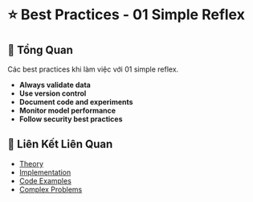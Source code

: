 # ⭐ Best Practices - 01 Simple Reflex

## 🎯 Tổng Quan

Các best practices khi làm việc với 01 simple reflex.

- **Always validate data**
- **Use version control**
- **Document code and experiments**
- **Monitor model performance**
- **Follow security best practices**

## 🔗 Liên Kết Liên Quan

- [Theory](./THEORY_01_simple_reflex.md)
- [Implementation](./IMPLEMENTATION_01_simple_reflex.md)
- [Code Examples](./CODE_EXAMPLES_01_simple_reflex.md)
- [Complex Problems](./COMPLEX_PROBLEMS.md)
